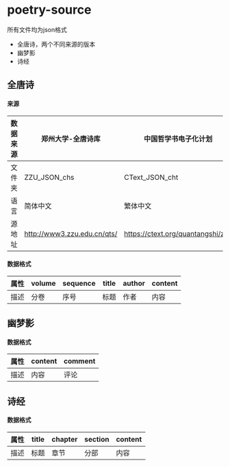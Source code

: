 # poetry-source
所有文件均为json格式
+ 全唐诗，两个不同来源的版本
+ 幽梦影
+ 诗经

## 全唐诗
#### 来源
| 数据来源 | 郑州大学-全唐诗库           | 中国哲学书电子化计划              |
|----------|-----------------------------|-----------------------------------|
| 文件夹   | ZZU_JSON_chs                | CText_JSON_cht                    |
| 语言     | 简体中文                    | 繁体中文                          |
| 源地址   | http://www3.zzu.edu.cn/qts/ | https://ctext.org/quantangshi/zhs |

#### 数据格式
| 属性 | volume | sequence | title | author | content |
|------|--------|----------|-------|--------|---------|
| 描述 | 分卷   | 序号     | 标题  | 作者   | 内容    |

## 幽梦影

#### 数据格式
| 属性 | content | comment |
|------|--------|----------|
| 描述 | 内容   | 评论     |

## 诗经

#### 数据格式
| 属性 | title | chapter | section | content |
|------|--------|----------|-------|--------|
| 描述 | 标题   | 章节     | 分部  | 内容   |